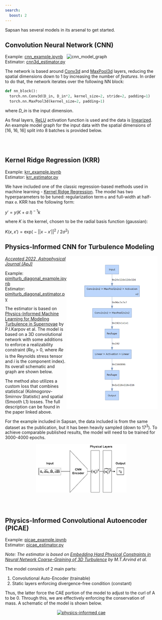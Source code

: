 ```yaml
---
search:
  boost: 2 
---
```

Sapsan has several models in its arsenal to get started.

## Convolution Neural Network (CNN)

<a href="https://github.com/pikarpov-LANL/Sapsan/blob/images/docs/images/cnn_model_graph.png">
    <img align="right" src="https://github.com/pikarpov-LANL/Sapsan/blob/images/docs/images/cnn_model_graph.png" alt="cnn_model_graph" width="300">
</a>

Example: [cnn_example.ipynb](https://github.com/pikarpov-LANL/Sapsan/blob/master/sapsan/examples/cnn_example.ipynb) <br>
Estimator: [cnn3d_estimator.py](https://github.com/pikarpov-LANL/Sapsan/blob/master/sapsan/lib/estimator/cnn/cnn3d_estimator.py)

The network is based around [Conv3d](https://pytorch.org/docs/stable/generated/torch.nn.Conv3d.html) and [MaxPool3d](https://pytorch.org/docs/stable/generated/torch.nn.MaxPool3d.html#maxpool3d) layers, reducing the spatial dimensions down to 1 by increasing the number of _features_. In order to do that, the network iterates over the following NN block:

```python
def nn_block():
  torch.nn.Conv3d(D_in, D_in*2, kernel_size=2, stride=2, padding=1)
  torch.nn.MaxPool3d(kernel_size=2, padding=1)
```
where _D_in_ is the input dimension.

As final layers, [ReLU](https://pytorch.org/docs/stable/generated/torch.nn.ReLU.html) activation function is used and the data is [linearized](https://pytorch.org/docs/stable/generated/torch.nn.Linear.html). An example model graph for the input data with the spatial dimensions of [16, 16, 16] split into 8 batches is provided below.

<br>
<br>

## Kernel Ridge Regression (KRR)

Example: [krr_example.ipynb](https://github.com/pikarpov-LANL/Sapsan/blob/master/sapsan/examples/krr_example.ipynb) <br>
Estimator: [krr_estimator.py](https://github.com/pikarpov-LANL/Sapsan/blob/master/sapsan/lib/estimator/krr/krr_estimator.py)

We have included one of the classic regression-based methods used in machine learning - [Kernel Ridge Regression](https://scikit-learn.org/stable/modules/generated/sklearn.kernel_ridge.KernelRidge.html). The model has two hyperparameters to be tuned: regularization term `α` and full-width at half-max `σ`. KRR has the following form:

*y*′ = *y*(*K* + *α* *I*)<sup> − 1</sup>*k*

where *K* is the kernel, chosen to be the radial basis function (gaussian):

*K*(*x*, *x*′) = exp( − \|\|*x* − *x*′\|\|<sup>2</sup> / 2*σ*<sup>2</sup>)


## Physics-Informed CNN for Turbulence Modeling

<a href="https://github.com/pikarpov-LANL/Sapsan/blob/images/docs/images/pimlturb_model_graph.png">
    <img align="right" src="https://github.com/pikarpov-LANL/Sapsan/blob/images/docs/images/pimlturb_model_graph.png" alt="pimlturb_model_graph" width="300">
</a>

*[Accepted 2022, Astrophysical Journal (ApJ)](https://arxiv.org/abs/2205.08663)*

Example: [pimlturb_diagonal_example.ipynb](https://github.com/pikarpov-LANL/Sapsan/blob/master/sapsan/examples/pimlturb_diagonal_example.ipynb) <br>
Estimator: [pimlturb_diagonal_estimator.py](https://github.com/pikarpov-LANL/Sapsan/blob/master/sapsan/lib/estimator/pimlturb/pimlturb_diagonal_estimator.py)

The estimator is based on [Physics-Informed Machine Learning for Modeling Turbulence in Supernovae](https://arxiv.org/abs/2205.08663) by P.I.Karpov et al. The model is based on a 3D convolutional network with some additions to enforce a realizability constraint (*Re*<sub>*ii*</sub> > 0, where *Re* is the Reynolds stress tensor and *i* is the component index). Its overall schematic and graph are shown below.

The method also utilizes a custom loss that combines statistical (Kolmogorov-Smirnov Statistic) and spatial (Smooth L1) losses. The full description can be found in the paper linked above.

For the example included in Sapsan, the data included is from the same dataset as the publication, but it has been heavily sampled (down to 17<sup>3</sup>). To achieve comparable published results, the model will need to be trained for 3000-4000 epochs. 

<p align="center">
 <a href="https://github.com/pikarpov-LANL/Sapsan/blob/images/docs/images/pimlturb_model_schematic.jpg">
  <img src="https://github.com/pikarpov-LANL/Sapsan/blob/images/docs/images/pimlturb_model_schematic.jpg" alt="cnn_model_schematic" width="300">
 </a>
</p>

<br>
<br>

## Physics-Informed Convolutional Autoencoder (PICAE)

Example: [picae_example.ipynb](https://github.com/pikarpov-LANL/Sapsan/blob/master/sapsan/examples/picae_example.ipynb) <br>
Estimator: [picae_estimator.py](https://github.com/pikarpov-LANL/Sapsan/blob/master/sapsan/lib/estimator/picae/picae_estimator.py)

*Note: The estimator is based on [Embedding Hard Physical Constraints in Neural Network Coarse-Graining of 3D Turbulence](https://ui.adsabs.harvard.edu/abs/2020arXiv200200021M) by M.T.Arvind et al.*

The model consists of 2 main parts:
1. Convolutional Auto-Encoder (trainable)
2. Static layers enforcing divergence-free condition (constant)

Thus, the latter force the CAE portion of the model to adjust to the curl of A to be 0. Through this, we are effectively enforcing the conservation of mass. A schematic of the model is shown below.

<p align="center">
 <a href="https://github.com/pikarpov-LANL/Sapsan/blob/images/docs/images/PICAE.png">
  <img src="https://github.com/pikarpov-LANL/Sapsan/blob/images/docs/images/PICAE.png" alt="physics-informed cae" width="600">
 </a>
</p>

